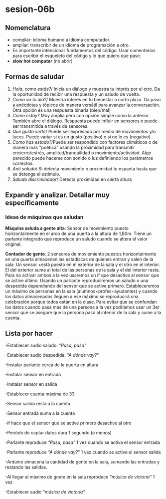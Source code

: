 # sesion-06b

## Nomenclatura

- compilar: idioma humano a idioma computador.
- ampilar: transcribir de un idioma de programación a otro.
- Es importante intencionar fundamentos del código. Usar comentarios para escribir el esqueleto del código y lo que quiero que pase.
- **slow hot computer** (no abrir)

## Formas de saludar

1. *Hola, como estás?*/ Inicia un diálogo y muestra tu interés por el otro. Da la oportunidad de recibir una respuesta y un saludo de vuelta.
2. *Como va tu dia?*/ Muestra interés en tu bienestar a corto plazo. Da paso a anécdotas y tópicos de manera versátil para avanzar la conversación.
Otra opción es una respuesta binaria (bien/mal)
3. *Como estay?* Muy amplia pero con opción simple como la anterior. También abre el diálogo. Respuesta puede influir en sensores o puede ser transmitida a través de sensores.
4. *Que gusto verte*/ Puede ser expresado por medio de movimientos y/o luces. Puede variar si es un gusto (positivo) o si no lo es (negativo)
5. *Como has estado?*/Puede ser respondido con factores climáticos o de manera más "poética" usando la próximidad para transmitir
encierro/estrés, amplitud/tranquilidad o movimiento/actividad. Algo parecido puede hacerse con sonido o luz definiendo los parámetros correctos.
6. *Anti saludo*/ Si detecta movimiento o proximidad te espanta hasta que se detenga el estímulo.
7. *Saludo discriminador*/ Detecta proximidad en cierta altura

## Expandir y analizar. Detallar muy específicamente

### Ideas de máquinas que saludan

**Máquina saluda a gente alta**: Sensor de movimiento puesto horizontalmente en el arco de una puerta a la altura de 1,80m. Tiene un parlante integrado que reproduce un saludo cuando se altera el
valor original.

**Contador de gente**: 2 sensores de moviemiento puestos horizontalmente en una puerta almacenan las estadíscas de quienes entran y salen de la sala.
Un sensor +está puesto en el exterior de la sala y el otro en el interior. El del exterior suma al total de las personas de la sala y el del interior resta.
Para no activar ambos a la vez usaremos un if que desactive al sensor que se active último. Usando un parlante reproduciremos un saludo o una despedida
dependiendo del sensor que se active primero. Estableceremos un máximo de personas en la sala (alumnos+profes+ayudantes) y cuando los datos almacenados
lleguen a ese máximo se reproducirá una celebración porque todos están en la clase. Para evitar que se confundan los datos cuando pasa más de una persona
a la vez podríamos usar un 3er sensor que se asegure que la persona pasó al interior de la sala y sume a la cuenta.

## Lista por hacer

-Establecer audio saludo: *"Pasa, pasa"*

-Establecer audio despedida: *"A dónde vay?"*

-Instalar parlante cerca de la puerta en altura

-Instalar sensor en entrada

-Instalar sensor en salida

-Establecer cuenta máxima de 33

-Sensor salida resta a la cuenta

-Sensor entrada suma a la cuenta

-if hace que el sensor que se active primero desactive al otro

-Periódo de captar datos dura 1 segundo (o menos)

-Parlante reproduce *"Pasa, pasa"* 1 vez cuando se activa el sensor entrada

-Parlante reproduce *"A dónde vay?"* 1 vez cuando se activa el sensor salida

-Arduino almacena la cantidad de gente en la sala, sumando las entradas y restando las salidas.

-Al llegar al máximo de gnete en la sala reproduce *"música de victoria"* 1 vez

-Establecer audio *"música de victoria"*

